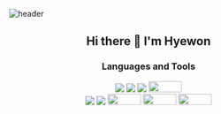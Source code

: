 ![header](https://capsule-render.vercel.app/api?type=slice&color=79e5cb&height=250&section=header&text=Hyewon%20Lee&fontSize=90)


<h2 align="center"><b>Hi there 👋 I'm Hyewon</b></h2>

<!--
**devmerry/devmerry** is a ✨ _special_ ✨ repository because its `README.md` (this file) appears on your GitHub profile.

Here are some ideas to get you started:

- 🔭 I’m currently working on ...
- 🌱 I’m currently learning ...
- 👯 I’m looking to collaborate on ...
- 🤔 I’m looking for help with ...
- 💬 Ask me about ...
- 📫 How to reach me: ...
- 😄 Pronouns: ...
- ⚡ Fun fact: ...
-->

<h3 align="center"><b>Languages and Tools</b></h3>
<div>
<p align="center">
 
<img src="https://img.shields.io/badge/HTML5-E34F26?style=flat-square&logo=HTML5&logoColor=white"/>
<img src="https://img.shields.io/badge/JavaScript-F7DF1E?style=flat-square&logo=JavaScript&logoColor=white"/>
<img src="https://img.shields.io/badge/Java-007396?style=flat-square&logo=java&logoColor=white"/>
<img src="https://img.shields.io/badge/jquery-0769AD?style=for-the-badge&logo=jquery&logoColor=white" width="60" height="20"><br>
<img src="https://img.shields.io/badge/Spring-6DB33F?style=flat-square&logo=Spring&logoColor=white"/>
<img src="https://img.shields.io/badge/Python-3776AB?style=flat-square&logo=Python&logoColor=white"/>
<img src="https://img.shields.io/badge/django-092E20?style=for-the-badge&logo=django&logoColor=white" width="60" height="20">
<img src="https://img.shields.io/badge/oracle-F80000?style=for-the-badge&logo=oracle&logoColor=white" width="60" height="20">
<img src="https://img.shields.io/badge/mariaDB-003545?style=for-the-badge&logo=mariaDB&logoColor=white" width="60" height="20">

</div>



